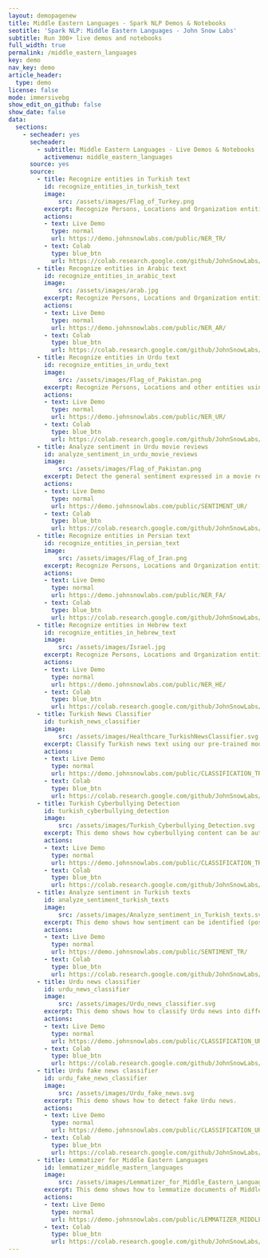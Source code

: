 ```yaml
---
layout: demopagenew
title: Middle Eastern Languages - Spark NLP Demos & Notebooks
seotitle: 'Spark NLP: Middle Eastern Languages - John Snow Labs'
subtitle: Run 300+ live demos and notebooks
full_width: true
permalink: /middle_eastern_languages
key: demo
nav_key: demo
article_header:
  type: demo
license: false
mode: immersivebg
show_edit_on_github: false
show_date: false
data:
  sections:  
    - secheader: yes
      secheader:
        - subtitle: Middle Eastern Languages - Live Demos & Notebooks
          activemenu: middle_eastern_languages
      source: yes
      source: 
        - title: Recognize entities in Turkish text
          id: recognize_entities_in_turkish_text
          image: 
              src: /assets/images/Flag_of_Turkey.png
          excerpt: Recognize Persons, Locations and Organization entities using an out of the box pretrained Deep Learning model and multi-lingual Bert word embeddings.
          actions:
          - text: Live Demo
            type: normal
            url: https://demo.johnsnowlabs.com/public/NER_TR/
          - text: Colab
            type: blue_btn
            url: https://colab.research.google.com/github/JohnSnowLabs/spark-nlp-workshop/blob/master/tutorials/streamlit_notebooks/NER_TR.ipynb
        - title: Recognize entities in Arabic text 
          id: recognize_entities_in_arabic_text
          image: 
              src: /assets/images/arab.jpg
          excerpt: Recognize Persons, Locations and Organization entities using an out of the box pretrained Deep Learning model and language specific embeddings. 
          actions:
          - text: Live Demo
            type: normal
            url: https://demo.johnsnowlabs.com/public/NER_AR/ 
          - text: Colab
            type: blue_btn
            url: https://colab.research.google.com/github/JohnSnowLabs/spark-nlp-workshop/blob/master/tutorials/streamlit_notebooks/public/NER_AR.ipynb
        - title: Recognize entities in Urdu text
          id: recognize_entities_in_urdu_text
          image: 
              src: /assets/images/Flag_of_Pakistan.png
          excerpt: Recognize Persons, Locations and other entities using an out of the box pretrained Deep Learning model and language specific embeddings.
          actions:
          - text: Live Demo
            type: normal
            url: https://demo.johnsnowlabs.com/public/NER_UR/
          - text: Colab
            type: blue_btn
            url: https://colab.research.google.com/github/JohnSnowLabs/spark-nlp-workshop/blob/master/tutorials/streamlit_notebooks/public/NER_UR.ipynb     
        - title: Analyze sentiment in Urdu movie reviews
          id: analyze_sentiment_in_urdu_movie_reviews
          image: 
              src: /assets/images/Flag_of_Pakistan.png
          excerpt: Detect the general sentiment expressed in a movie review or tweet by using our pretrained Spark NLP sentiment analysis model for Urdu language.
          actions:
          - text: Live Demo
            type: normal
            url: https://demo.johnsnowlabs.com/public/SENTIMENT_UR/
          - text: Colab
            type: blue_btn
            url: https://colab.research.google.com/github/JohnSnowLabs/spark-nlp-workshop/blob/master/tutorials/streamlit_notebooks/SENTIMENT_EN.ipynb
        - title: Recognize entities in Persian text 
          id: recognize_entities_in_persian_text
          image: 
              src: /assets/images/Flag_of_Iran.png
          excerpt: Recognize Persons, Locations and Organization entities using an out of the box pretrained Deep Learning model and language specific embeddings. 
          actions:
          - text: Live Demo
            type: normal
            url: https://demo.johnsnowlabs.com/public/NER_FA/ 
          - text: Colab
            type: blue_btn
            url: https://colab.research.google.com/github/JohnSnowLabs/spark-nlp-workshop/blob/master/tutorials/streamlit_notebooks/NER.ipynb
        - title: Recognize entities in Hebrew text 
          id: recognize_entities_in_hebrew_text
          image: 
              src: /assets/images/Israel.jpg
          excerpt: Recognize Persons, Locations and Organization entities using an out of the box pretrained Deep Learning model and language specific embeddings.
          actions:
          - text: Live Demo
            type: normal
            url: https://demo.johnsnowlabs.com/public/NER_HE/
          - text: Colab
            type: blue_btn
            url: https://colab.research.google.com/github/JohnSnowLabs/spark-nlp-workshop/blob/master/tutorials/streamlit_notebooks/public/NER_HE.ipynb
        - title: Turkish News Classifier
          id: turkish_news_classifier
          image: 
              src: /assets/images/Healthcare_TurkishNewsClassifier.svg
          excerpt: Classify Turkish news text using our pre-trained model
          actions:
          - text: Live Demo
            type: normal
            url: https://demo.johnsnowlabs.com/public/CLASSIFICATION_TR_NEWS/
          - text: Colab
            type: blue_btn
            url: https://colab.research.google.com/github/JohnSnowLabs/spark-nlp-workshop/blob/master/tutorials/streamlit_notebooks/CLASSIFICATION_TR_NEWS.ipynb
        - title: Turkish Cyberbullying Detection
          id: turkish_cyberbullying_detection
          image: 
              src: /assets/images/Turkish_Cyberbullying_Detection.svg
          excerpt: This demo shows how cyberbullying content can be automatically detected in Turkish text using Classifier DL model. 
          actions:
          - text: Live Demo
            type: normal
            url: https://demo.johnsnowlabs.com/public/CLASSIFICATION_TR_CYBERBULLYING/
          - text: Colab
            type: blue_btn
            url: https://colab.research.google.com/github/JohnSnowLabs/spark-nlp-workshop/blob/master/tutorials/streamlit_notebooks/CLASSIFICATION_TR_CYBERBULLYING.ipynb 
        - title: Analyze sentiment in Turkish texts
          id: analyze_sentiment_turkish_texts 
          image: 
              src: /assets/images/Analyze_sentiment_in_Turkish_texts.svg
          excerpt: This demo shows how sentiment can be identified (positive or negative) in Turkish texts.
          actions:
          - text: Live Demo
            type: normal
            url: https://demo.johnsnowlabs.com/public/SENTIMENT_TR/
          - text: Colab
            type: blue_btn
            url: https://colab.research.google.com/github/JohnSnowLabs/spark-nlp-workshop/blob/master/tutorials/streamlit_notebooks/CLASSIFICATION_TR_SENTIMENT.ipynb
        - title: Urdu news classifier 
          id: urdu_news_classifier  
          image: 
              src: /assets/images/Urdu_news_classifier.svg
          excerpt: This demo shows how to classify Urdu news into different categories, such as Science, Entertainment, etc.
          actions:
          - text: Live Demo
            type: normal
            url: https://demo.johnsnowlabs.com/public/CLASSIFICATION_UR_NEWS/
          - text: Colab
            type: blue_btn
            url: https://colab.research.google.com/github/JohnSnowLabs/spark-nlp-workshop/blob/master/tutorials/streamlit_notebooks/CLASSIFICATION_UR_NEWS.ipynb
        - title: Urdu fake news classifier
          id: urdu_fake_news_classifier
          image: 
              src: /assets/images/Urdu_fake_news.svg
          excerpt: This demo shows how to detect fake Urdu news.
          actions:
          - text: Live Demo
            type: normal
            url: https://demo.johnsnowlabs.com/public/CLASSIFICATION_UR_NEWS/
          - text: Colab
            type: blue_btn
            url: https://colab.research.google.com/github/JohnSnowLabs/spark-nlp-workshop/blob/master/tutorials/streamlit_notebooks/CLASSIFICATION_UR_NEWS.ipynb
        - title: Lemmatizer for Middle Eastern Languages
          id: lemmatizer_middle_mastern_languages 
          image: 
              src: /assets/images/Lemmatizer_for_Middle_Eastern_Languages.svg
          excerpt: This demo shows how to lemmatize documents of Middle Eastern languages.
          actions:
          - text: Live Demo
            type: normal
            url: https://demo.johnsnowlabs.com/public/LEMMATIZER_MIDDLE_EAST/
          - text: Colab
            type: blue_btn
            url: https://colab.research.google.com/github/JohnSnowLabs/spark-nlp-workshop/blob/master/tutorials/Certification_Trainings/Public/2.Text_Preprocessing_with_SparkNLP_Annotators_Transformers.ipynb
---
```


